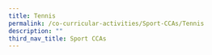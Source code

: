 ```yaml
---
title: Tennis
permalink: /co-curricular-activities/Sport-CCAs/Tennis
description: ""
third_nav_title: Sport CCAs
---
```

